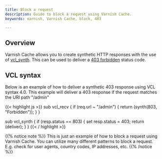 ```yaml
---
title: Block a request
description: Guide to block a request using Varnish Cache.
keywords: varnish, Varnish Cache, block, 403

---
```


## Overview

Varnish Cache allows you to create synthetic HTTP responses with the use of [vcl_synth](https://varnish-cache.org/docs/trunk/users-guide/vcl-built-in-subs.html#vcl-synth). This can be used to deliver a [403 forbidden](https://developer.mozilla.org/en-US/docs/Web/HTTP/Status/403) status code.

## VCL syntax

Below is an example of how to deliver a synthetic 403 response using VCL syntax 4.0. This example will deliver a 403 response if the request matches the URI path "/admin"

{{< highlight js >}}
sub vcl_recv {
    if (req.url ~ "/admin") {
        return (synth(803, "Forbidden"));
    }
}

sub vcl_synth {
    if (resp.status == 803) {
        set resp.status = 403;
        return (deliver);
    }
}
{{< / highlight >}}

{{% notice note %}}
This is just an example of how to block a request using Varnish Cache. You can utilize many different patterns to block a request. E.g. check for user agents, country codes, IP addresses, etc.
{{% /notice %}}
